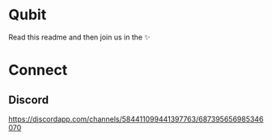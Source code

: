 
# Qubit
Read this readme and then join us in the :sparkles:

# Connect

## Discord
https://discordapp.com/channels/584411099441397763/687395656985346070
